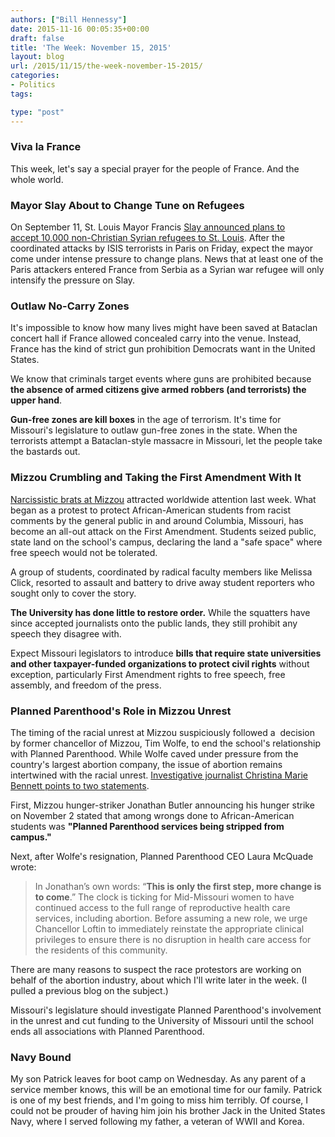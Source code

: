 ```yaml
---
authors: ["Bill Hennessy"]
date: 2015-11-16 00:05:35+00:00
draft: false
title: 'The Week: November 15, 2015'
layout: blog
url: /2015/11/15/the-week-november-15-2015/
categories:
- Politics
tags:

type: "post"
---
```


### Viva la France



This week, let's say a special prayer for the people of France. And the whole world.



### Mayor Slay About to Change Tune on Refugees



On September 11, St. Louis Mayor Francis [Slay announced plans to accept 10,000 non-Christian Syrian refugees to St. Louis](https://www.stltoday.com/news/local/metro/st-louis-will-get-syrian-refugees-but-how-many-and/article_eaaec2f2-b3e7-575d-b1d7-a72b6a6a72b7.html). After the coordinated attacks by ISIS terrorists in Paris on Friday, expect the mayor come under intense pressure to change plans. News that at least one of the Paris attackers entered France from Serbia as a Syrian war refugee will only intensify the pressure on Slay.



### Outlaw No-Carry Zones



It's impossible to know how many lives might have been saved at Bataclan concert hall if France allowed concealed carry into the venue. Instead, France has the kind of strict gun prohibition Democrats want in the United States.

We know that criminals target events where guns are prohibited because **the absence of armed citizens give armed robbers (and terrorists) the upper hand**.

**Gun-free zones are kill boxes** in the age of terrorism. It's time for Missouri's legislature to outlaw gun-free zones in the state. When the terrorists attempt a Bataclan-style massacre in Missouri, let the people take the bastards out.



### Mizzou Crumbling and Taking the First Amendment With It



[Narcissistic brats at Mizzou](https://hennessysview.com/2015/11/14/paris-attacks-expose-the-narcissists-of-mizzou/) attracted worldwide attention last week. What began as a protest to protect African-American students from racist comments by the general public in and around Columbia, Missouri, has become an all-out attack on the First Amendment. Students seized public, state land on the school's campus, declaring the land a "safe space" where free speech would not be tolerated.

A group of students, coordinated by radical faculty members like Melissa Click, resorted to assault and battery to drive away student reporters who sought only to cover the story.

**The University has done little to restore order.** While the squatters have since accepted journalists onto the public lands, they still prohibit any speech they disagree with.

Expect Missouri legislators to introduce **bills that require state universities and other taxpayer-funded organizations to protect civil rights** without exception, particularly First Amendment rights to free speech, free assembly, and freedom of the press.



### Planned Parenthood's Role in Mizzou Unrest



The timing of the racial unrest at Mizzou suspiciously followed a  decision by former chancellor of Mizzou, Tim Wolfe, to end the school's relationship with Planned Parenthood. While Wolfe caved under pressure from the country's largest abortion company, the issue of abortion remains intertwined with the racial unrest. [Investigative journalist Christina Marie Bennett points to two statements](https://liveactionnews.org/did-planned-parenthood-play-a-role-in-inciting-students-at-mizzou/).

First, Mizzou hunger-striker Jonathan Butler announcing his hunger strike on November 2 stated that among wrongs done to African-American students was **"Planned Parenthood services being stripped from campus."**

Next, after Wolfe's resignation, Planned Parenthood CEO Laura McQuade wrote:



> In Jonathan’s own words: “**This is only the first step, more change is to come**.” The clock is ticking for Mid-Missouri women to have continued access to the full range of reproductive health care services, including abortion. Before assuming a new role, we urge Chancellor Loftin to immediately reinstate the appropriate clinical privileges to ensure there is no disruption in health care access for the residents of this community.



There are many reasons to suspect the race protestors are working on behalf of the abortion industry, about which I'll write later in the week. (I pulled a previous blog on the subject.)

Missouri's legislature should investigate Planned Parenthood's involvement in the unrest and cut funding to the University of Missouri until the school ends all associations with Planned Parenthood.



### Navy Bound



My son Patrick leaves for boot camp on Wednesday. As any parent of a service member knows, this will be an emotional time for our family. Patrick is one of my best friends, and I'm going to miss him terribly. Of course, I could not be prouder of having him join his brother Jack in the United States Navy, where I served following my father, a veteran of WWII and Korea.






